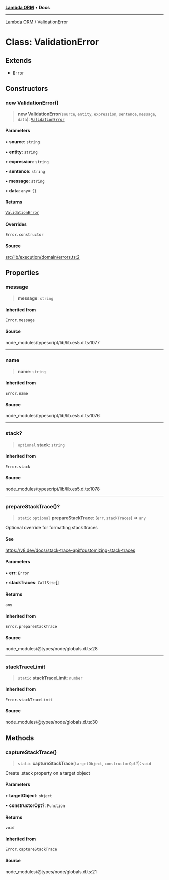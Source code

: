 [**Lambda ORM**](../README.md) • **Docs**

***

[Lambda ORM](../README.md) / ValidationError

# Class: ValidationError

## Extends

- `Error`

## Constructors

### new ValidationError()

> **new ValidationError**(`source`, `entity`, `expression`, `sentence`, `message`, `data`): [`ValidationError`](ValidationError.md)

#### Parameters

• **source**: `string`

• **entity**: `string`

• **expression**: `string`

• **sentence**: `string`

• **message**: `string`

• **data**: `any`= `{}`

#### Returns

[`ValidationError`](ValidationError.md)

#### Overrides

`Error.constructor`

#### Source

[src/lib/execution/domain/errors.ts:2](https://github.com/lambda-orm/lambdaorm/blob/5e6305f9bd553e15fed66cee099164eb31ee9842/src/lib/execution/domain/errors.ts#L2)

## Properties

### message

> **message**: `string`

#### Inherited from

`Error.message`

#### Source

node\_modules/typescript/lib/lib.es5.d.ts:1077

***

### name

> **name**: `string`

#### Inherited from

`Error.name`

#### Source

node\_modules/typescript/lib/lib.es5.d.ts:1076

***

### stack?

> `optional` **stack**: `string`

#### Inherited from

`Error.stack`

#### Source

node\_modules/typescript/lib/lib.es5.d.ts:1078

***

### prepareStackTrace()?

> `static` `optional` **prepareStackTrace**: (`err`, `stackTraces`) => `any`

Optional override for formatting stack traces

#### See

https://v8.dev/docs/stack-trace-api#customizing-stack-traces

#### Parameters

• **err**: `Error`

• **stackTraces**: `CallSite`[]

#### Returns

`any`

#### Inherited from

`Error.prepareStackTrace`

#### Source

node\_modules/@types/node/globals.d.ts:28

***

### stackTraceLimit

> `static` **stackTraceLimit**: `number`

#### Inherited from

`Error.stackTraceLimit`

#### Source

node\_modules/@types/node/globals.d.ts:30

## Methods

### captureStackTrace()

> `static` **captureStackTrace**(`targetObject`, `constructorOpt`?): `void`

Create .stack property on a target object

#### Parameters

• **targetObject**: `object`

• **constructorOpt?**: `Function`

#### Returns

`void`

#### Inherited from

`Error.captureStackTrace`

#### Source

node\_modules/@types/node/globals.d.ts:21
